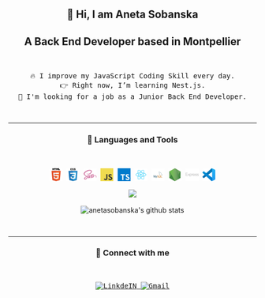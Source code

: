 <h2 align="center"> 👋 Hi, I am Aneta Sobanska </h2>

<h2 align="center"> A Back End Developer based in Montpellier </h2>
<br>
<p align="center"> 
<samp>
🔥 I improve my JavaScript Coding Skill every day. <br>
👉 Right now, I’m learning Nest.js.<br>
🌼 I'm looking for a job as a Junior Back End Developer.<br>
</p> 
</samp>
<br>
<hr>

<h3 align="center"> 🧰 Languages and Tools </h3>

<br>
<p align="center"> 
<samp>
<img alt="HTML5" width="26px" src="https://raw.githubusercontent.com/github/explore/80688e429a7d4ef2fca1e82350fe8e3517d3494d/topics/html/html.png" />
<img alt="CSS3" width="26px" src="https://raw.githubusercontent.com/github/explore/80688e429a7d4ef2fca1e82350fe8e3517d3494d/topics/css/css.png" />
<img alt="Sass" width="26px" src="https://raw.githubusercontent.com/github/explore/80688e429a7d4ef2fca1e82350fe8e3517d3494d/topics/sass/sass.png" />
<img alt="JavaScript" width="26px" src="https://raw.githubusercontent.com/github/explore/80688e429a7d4ef2fca1e82350fe8e3517d3494d/topics/javascript/javascript.png" />
<img alt="TypeScript" width="26px" src="https://raw.githubusercontent.com/github/explore/80688e429a7d4ef2fca1e82350fe8e3517d3494d/topics/typescript/typescript.png" />
<img alt="TypeScript" width="26px" src="https://raw.githubusercontent.com/github/explore/80688e429a7d4ef2fca1e82350fe8e3517d3494d/topics/react/react.png" />
<img alt="mySQL" width="26px" src="https://raw.githubusercontent.com/github/explore/80688e429a7d4ef2fca1e82350fe8e3517d3494d/topics/mysql/mysql.png" />
<img alt="Node.js" width="26px" src="https://raw.githubusercontent.com/github/explore/80688e429a7d4ef2fca1e82350fe8e3517d3494d/topics/nodejs/nodejs.png" />
<img alt="Node.js" width="26px" src="https://raw.githubusercontent.com/github/explore/80688e429a7d4ef2fca1e82350fe8e3517d3494d/topics/express/express.png" />
<img alt="Visual Studio Code" width="26px" src="https://raw.githubusercontent.com/github/explore/80688e429a7d4ef2fca1e82350fe8e3517d3494d/topics/visual-studio-code/visual-studio-code.png" />
</samp>
</p>
<p align="center">
<img src="https://github-readme-stats.vercel.app/api/top-langs/?username=anetasobanska&layout=compact&bg_color=ffffff&text_color=333333">
</p>
<p align="center">
<img alt="anetasobanska's github stats" src="https://github-readme-stats.vercel.app/api?username=anetasobanska&show_icons=true" />
</p>

<br>
<hr>

<h3 align="center">  🔗 Connect with me </h3>

<br>

<p align="center">
<samp>
<a target="_blank" href="https://www.linkedin.com/in/aneta-sobanska-7b7913185/">
  <img alt="LinkdeIN" width="22px" src="https://cdn.jsdelivr.net/npm/simple-icons@v3/icons/linkedin.svg" />
</a>
<a target="_blank" href="mailto:sannettka@gmail.com">
<img alt="Gmail" width="22px" src="https://cdn.jsdelivr.net/npm/simple-icons@v3/icons/gmail.svg" />
</a>
</samp>
</p>
